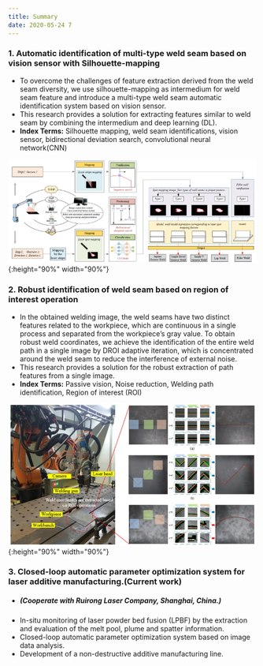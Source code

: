 ```yaml
---
title: Summary
date: 2020-05-24 7
---
```


### 1. Automatic identification of multi-type weld seam based on vision sensor with Silhouette-mapping

* To overcome the challenges of feature extraction derived from the weld seam diversity, we use silhouette-mapping as  intermedium for weld seam feature and introduce a multi-type weld seam automatic identification system based on vision sensor. 
* This research provides a solution for extracting features similar to weld seam by combining the intermedium and deep learning (DL). 
* **Index Terms:** Silhouette mapping, weld seam identifications, vision sensor, bidirectional deviation search, convolutional neural network(CNN)

![p2](https://github.com/HonFii/resume/raw/master/_posts/P2.jpg){:height="90%" width="90%"}

### 2. Robust identification of weld seam based on region of interest operation

* In the obtained welding image, the weld seams have two distinct features related to the workpiece, which are continuous in a single process and separated from the workpiece’s gray value. To obtain robust weld coordinates, we achieve the identification of the entire weld path in a single image by DROI adaptive iteration, which is concentrated around the weld seam to reduce the interference of external noise. 
* This research provides a solution for the robust extraction of path features from a single image.
* **Index Terms:** Passive vision, Noise reduction, Welding path identification, Region of interest (ROI)

![p1](https://github.com/HonFii/resume/raw/master/_posts/P1.jpg){:height="90%" width="90%"}

### 3. Closed-loop automatic parameter optimization system for laser additive manufacturing.(Current work)

* ##### (Cooperate with Ruirong Laser Company, Shanghai, China.)
* In-situ monitoring of laser powder bed fusion (LPBF) by the extraction and evaluation of the melt pool, plume and spatter information.
* Closed-loop automatic parameter optimization system based on image data analysis.
* Development of a non-destructive additive manufacturing line.

